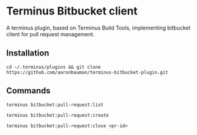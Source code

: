 # Terminus Bitbucket client

A terminus plugin, based on Terminus Build Tools, implementing bitbucket client for pull request management.

## Installation

`cd ~/.terminus/plugins && git clone https://github.com/aaronbauman/terminus-bitbucket-plugin.git` 

## Commands

`terminus bitbucket:pull-request:list`

`terminus bitbucket:pull-request:create`

`terminus bitbucket:pull-request:close <pr-id>`
